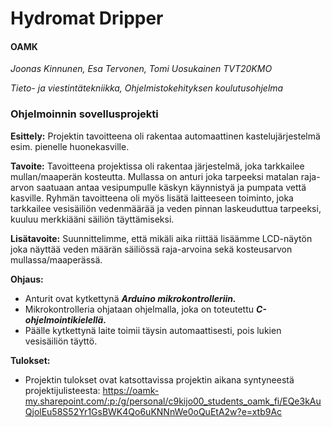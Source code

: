 # Hydromat Dripper

#### OAMK

_Joonas Kinnunen, Esa Tervonen, Tomi Uosukainen TVT20KMO_

_Tieto- ja viestintätekniikka, Ohjelmistokehityksen koulutusohjelma_

### Ohjelmoinnin sovellusprojekti

**Esittely:**
Projektin tavoitteena oli rakentaa automaattinen kastelujärjestelmä esim. pienelle huonekasville.

**Tavoite:**
Tavoitteena projektissa oli rakentaa järjestelmä, joka tarkkailee mullan/maaperän kosteutta.
Mullassa on anturi joka tarpeeksi matalan raja-arvon saatuaan antaa vesipumpulle käskyn käynnistyä ja pumpata 
vettä kasville. Ryhmän tavoitteena oli myös lisätä laitteeseen toiminto, joka tarkkailee vesisäiliön vedenmäärää 
ja veden pinnan laskeuduttua tarpeeksi, kuuluu merkkiääni säiliön täyttämiseksi.

**Lisätavoite:**
Suunnittelimme, että mikäli aika riittää lisäämme LCD-näytön joka näyttää veden määrän säiliössä raja-arvoina sekä kosteusarvon
mullassa/maaperässä.

**Ohjaus:**
 - Anturit ovat kytkettynä **_Arduino mikrokontrolleriin._**
 - Mikrokontrolleria ohjataan ohjelmalla, joka on toteutettu **_C-ohjelmointikielellä._** 
 - Päälle kytkettynä laite toimii täysin automaattisesti, pois lukien vesisäiliön täyttö.

**Tulokset:**
 - Projektin tulokset ovat katsottavissa projektin aikana syntyneestä projektijulisteesta: https://oamk-my.sharepoint.com/:p:/g/personal/c9kijo00_students_oamk_fi/EQe3kAuQjolEu58S52Yr1GsBWK4Qo6uKNNnWe0oQuEtA2w?e=xtb9Ac
